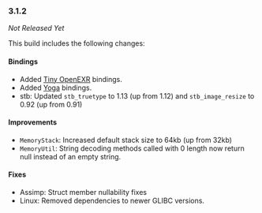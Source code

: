 ### 3.1.2

_Not Released Yet_

This build includes the following changes:

#### Bindings

- Added [Tiny OpenEXR](https://github.com/syoyo/tinyexr) bindings.
- Added [Yoga](https://facebook.github.io/yoga/) bindings.
- stb: Updated `stb_truetype` to 1.13 (up from 1.12) and `stb_image_resize` to 0.92 (up from 0.91)

#### Improvements

- `MemoryStack`: Increased default stack size to 64kb (up from 32kb)
- `MemoryUtil`: String decoding methods called with 0 length now return null instead of an empty string.

#### Fixes

- Assimp: Struct member nullability fixes
- Linux: Removed dependencies to newer GLIBC versions.